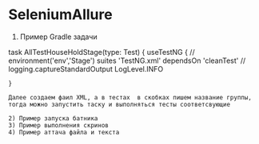 # SeleniumAllure
1) Пример Gradle задачи

task AllTestHouseHoldStage(type: Test) {
    useTestNG {
        //  environment('env','Stage')
        suites 'TestNG.xml'
        dependsOn 'cleanTest'
        // logging.captureStandardOutput LogLevel.INFO

    }
    
    Далее создаем фаил XML, а в тестах  в скобках пишем название группы, тогда можно запустить таску и выполняться тесты соответсвующие
    
    2) Пример запуска батника
    3) Пример выполнения скринов 
    4) Пример аттача файла и текста
    
